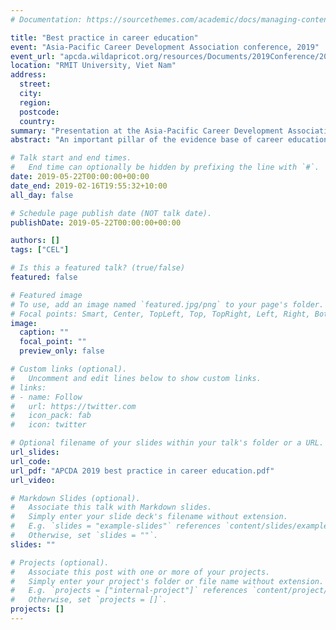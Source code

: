 ```yaml
---
# Documentation: https://sourcethemes.com/academic/docs/managing-content/

title: "Best practice in career education"
event: "Asia-Pacific Career Development Association conference, 2019" 
event_url: "apcda.wildapricot.org/resources/Documents/2019Conference/2019_Conference%20Program.pdf"
location: "RMIT University, Viet Nam"
address:
  street:
  city:
  region:
  postcode:
  country:
summary: "Presentation at the Asia-Pacific Career Development Association conference describing the career education evidence base."
abstract: "An important pillar of the evidence base of career education practice is formed by a series of meta-analyses of career intervention studies published over the last 30 years. These studies have measured the impact of career interventions and explored the influence of different intervention methods and approaches. The studies aggregate decades of research and hundreds of career intervention program evaluations. Taken together, they inform a model of evidence-based best practice in the provision of career education. In this presentation, I will outline the key elements of this evidence and highlight how practitioners can make best use of it. From a series of meta-analytic studies into the effectiveness of career interventions, a number of critical ingredients were identified as having the greatest impact on career development outcomes, particularly in combination with each other (Brown & Ryan Krane, 2000; Brown et al., 2003; Whiston, Li, Goodrich Mitts, & Wright, 2017). Alongside other key research, they point toward several elements of career interventions that can be cited as good practice or quality standards."

# Talk start and end times.
#   End time can optionally be hidden by prefixing the line with `#`.
date: 2019-05-22T00:00:00+00:00
date_end: 2019-02-16T19:55:32+10:00
all_day: false

# Schedule page publish date (NOT talk date).
publishDate: 2019-05-22T00:00:00+00:00

authors: []
tags: ["CEL"]

# Is this a featured talk? (true/false)
featured: false

# Featured image
# To use, add an image named `featured.jpg/png` to your page's folder. 
# Focal points: Smart, Center, TopLeft, Top, TopRight, Left, Right, BottomLeft, Bottom, BottomRight.
image:
  caption: ""
  focal_point: ""
  preview_only: false

# Custom links (optional).
#   Uncomment and edit lines below to show custom links.
# links:
# - name: Follow
#   url: https://twitter.com
#   icon_pack: fab
#   icon: twitter

# Optional filename of your slides within your talk's folder or a URL.
url_slides: 
url_code:
url_pdf: "APCDA 2019 best practice in career education.pdf"
url_video:

# Markdown Slides (optional).
#   Associate this talk with Markdown slides.
#   Simply enter your slide deck's filename without extension.
#   E.g. `slides = "example-slides"` references `content/slides/example-slides.md`.
#   Otherwise, set `slides = ""`.
slides: ""

# Projects (optional).
#   Associate this post with one or more of your projects.
#   Simply enter your project's folder or file name without extension.
#   E.g. `projects = ["internal-project"]` references `content/project/deep-learning/index.md`.
#   Otherwise, set `projects = []`.
projects: []
---
```

